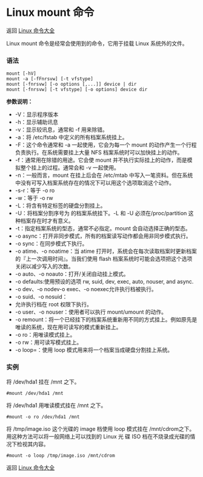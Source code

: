 # Linux mount 命令

返回 [Linux 命令大全](https://ahuang007.github.com/Linux-Command)

Linux mount 命令是经常会使用到的命令，它用于挂载 Linux 系统外的文件。

### 语法

```
mount [-hV]
mount -a [-fFnrsvw] [-t vfstype]
mount [-fnrsvw] [-o options [,...]] device | dir
mount [-fnrsvw] [-t vfstype] [-o options] device dir
```

**参数说明：**

- -V：显示程序版本
- -h：显示辅助讯息
- -v：显示较讯息，通常和 -f 用来除错。
- -a：将 /etc/fstab 中定义的所有档案系统挂上。
- -F：这个命令通常和 -a 一起使用，它会为每一个 mount 的动作产生一个行程负责执行。在系统需要挂上大量 NFS 档案系统时可以加快挂上的动作。
- -f：通常用在除错的用途。它会使 mount 并不执行实际挂上的动作，而是模拟整个挂上的过程。通常会和 -v 一起使用。
- -n：一般而言，mount 在挂上后会在 /etc/mtab 中写入一笔资料。但在系统中没有可写入档案系统存在的情况下可以用这个选项取消这个动作。
- -s-r：等于 -o ro
- -w：等于 -o rw
- -L：将含有特定标签的硬盘分割挂上。
- -U：将档案分割序号为 的档案系统挂下。-L 和 -U 必须在/proc/partition 这种档案存在时才有意义。
- -t：指定档案系统的型态，通常不必指定。mount 会自动选择正确的型态。
- -o async：打开非同步模式，所有的档案读写动作都会用非同步模式执行。
- -o sync：在同步模式下执行。
- -o atime、-o noatime：当 atime 打开时，系统会在每次读取档案时更新档案的『上一次调用时间』。当我们使用 flash 档案系统时可能会选项把这个选项关闭以减少写入的次数。
- -o auto、-o noauto：打开/关闭自动挂上模式。
- -o defaults:使用预设的选项 rw, suid, dev, exec, auto, nouser, and async.
- -o dev、-o nodev-o exec、-o noexec允许执行档被执行。
- -o suid、-o nosuid：
- 允许执行档在 root 权限下执行。
- -o user、-o nouser：使用者可以执行 mount/umount 的动作。
- -o remount：将一个已经挂下的档案系统重新用不同的方式挂上。例如原先是唯读的系统，现在用可读写的模式重新挂上。
- -o ro：用唯读模式挂上。
- -o rw：用可读写模式挂上。
- -o loop=：使用 loop 模式用来将一个档案当成硬盘分割挂上系统。

### 实例

将 /dev/hda1 挂在 /mnt 之下。

```
#mount /dev/hda1 /mnt
```

将 /dev/hda1 用唯读模式挂在 /mnt 之下。

```
#mount -o ro /dev/hda1 /mnt
```

将 /tmp/image.iso 这个光碟的 image 档使用 loop 模式挂在 /mnt/cdrom之下。用这种方法可以将一般网络上可以找到的 Linux 光 碟 ISO 档在不烧录成光碟的情况下检视其内容。

```
#mount -o loop /tmp/image.iso /mnt/cdrom
```

返回 [Linux 命令大全](https://ahuang007.github.com/Linux-Command)